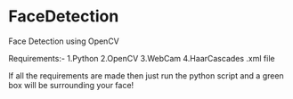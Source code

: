 # FaceDetection
Face Detection using OpenCV

Requirements:-
1.Python
2.OpenCV
3.WebCam
4.HaarCascades .xml file
 
 If all the requirements are made then just run the python script and a green box will be surrounding your face!
 
 
